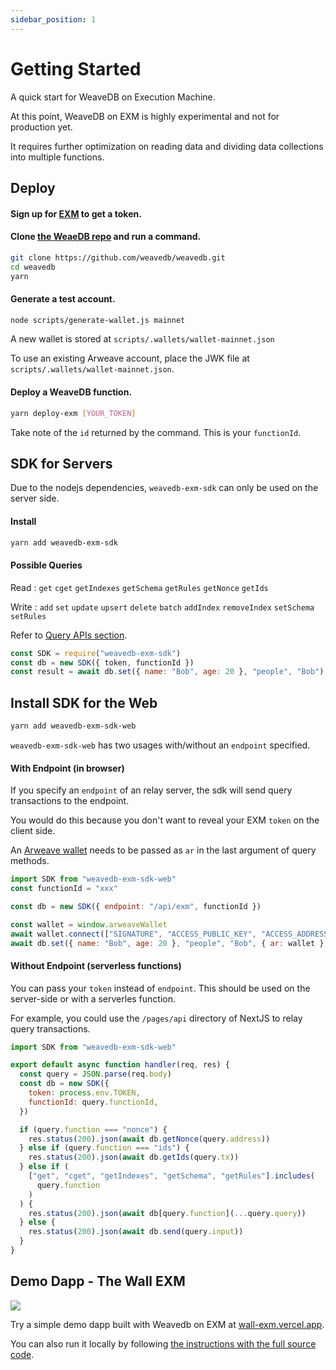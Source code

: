 ```yaml
---
sidebar_position: 1
---
```

# Getting Started

A quick start for WeaveDB on Execution Machine.

At this point, WeaveDB on EXM is highly experimental and not for production yet.

It requires further optimization on reading data and dividing data collections into multiple functions.

## Deploy

#### Sign up for [EXM](https://exm.dev) to get a token.

#### Clone [the WeaeDB repo](https://github.com/weavedb/weavedb) and run a command.

```bash
git clone https://github.com/weavedb/weavedb.git
cd weavedb
yarn
```

#### Generate a test account.

```bash
node scripts/generate-wallet.js mainnet
```
A new wallet is stored at `scripts/.wallets/wallet-mainnet.json`

To use an existing Arweave account, place the JWK file at `scripts/.wallets/wallet-mainnet.json`.

#### Deploy a WeaveDB function.

```bash
yarn deploy-exm [YOUR_TOKEN]
```

Take note of the `id` returned by the command. This is your `functionId`.


## SDK for Servers

Due to the nodejs dependencies, `weavedb-exm-sdk` can only be used on the server side.

#### Install

```bash
yarn add weavedb-exm-sdk
```

#### Possible Queries

Read : `get` `cget` `getIndexes` `getSchema` `getRules` `getNonce` `getIds`

Write : `add` `set` `update` `upsert` `delete` `batch` `addIndex` `removeIndex` `setSchema` `setRules`

Refer to [Query APIs section](/docs/sdk/queries).

```javascript
const SDK = require("weavedb-exm-sdk")
const db = new SDK({ token, functionId })
const result = await db.set({ name: "Bob", age: 20 }, "people", "Bob")
```

## Install SDK for the Web

```bash
yarn add weavedb-exm-sdk-web
```

`weavedb-exm-sdk-web` has two usages with/without an `endpoint` specified.

#### With Endpoint (in browser)

If you specify an `endpoint` of an relay server, the sdk will send query transactions to the endpoint.

You would do this because you don't want to reveal your EXM `token` on the client side.

An [Arweave wallet](https://arconnect.io) needs to be passed as `ar` in the last argument of query methods.

```javascript
import SDK from "weavedb-exm-sdk-web"
const functionId = "xxx"

const db = new SDK({ endpoint: "/api/exm", functionId })

const wallet = window.arweaveWallet
await wallet.connect(["SIGNATURE", "ACCESS_PUBLIC_KEY", "ACCESS_ADDRESS"])
await db.set({ name: "Bob", age: 20 }, "people", "Bob", { ar: wallet })
```

#### Without Endpoint (serverless functions)

You can pass your `token` instead of `endpoint`. This should be used on the server-side or with a serverles function.

For example, you could use the `/pages/api` directory of NextJS to relay query transactions.

```javascript
import SDK from "weavedb-exm-sdk-web"

export default async function handler(req, res) {
  const query = JSON.parse(req.body)
  const db = new SDK({
    token: process.env.TOKEN,
    functionId: query.functionId,
  })

  if (query.function === "nonce") {
    res.status(200).json(await db.getNonce(query.address))
  } else if (query.function === "ids") {
    res.status(200).json(await db.getIds(query.tx))
  } else if (
    ["get", "cget", "getIndexes", "getSchema", "getRules"].includes(
      query.function
    )
  ) {
    res.status(200).json(await db[query.function](...query.query))
  } else {
    res.status(200).json(await db.send(query.input))
  }
}
```

## Demo Dapp - The Wall EXM

![](/img/the-wall-exm.png)

Try a simple demo dapp built with Weavedb on EXM at [wall-exm.vercel.app](https://wall-exm.vercel.app/).

You can also run it locally by following [the instructions with the full source code](https://github.com/weavedb/weavedb/tree/master/examples/wall-exm).
